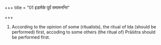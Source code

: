 +++
title = "01 इडामेके पूर्वं समामनन्ति"

+++
1. According to the opinion of some (ritualists), the ritual of Ida (should be performed) first, accoding to some others (the ritual of) Prāśitra should be performed first.
